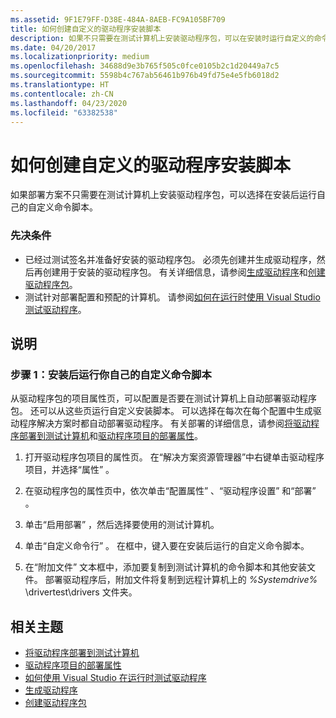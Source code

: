 ```yaml
---
ms.assetid: 9F1E79FF-D38E-484A-8AEB-FC9A105BF709
title: 如何创建自定义的驱动程序安装脚本
description: 如果不只需要在测试计算机上安装驱动程序包，可以在安装时运行自定义的命令脚本。
ms.date: 04/20/2017
ms.localizationpriority: medium
ms.openlocfilehash: 34688d9e3b765f505c0fce0105b2c1d20449a7c5
ms.sourcegitcommit: 5598b4c767ab56461b976b49fd75e4e5fb6018d2
ms.translationtype: HT
ms.contentlocale: zh-CN
ms.lasthandoff: 04/23/2020
ms.locfileid: "63382538"
---
```

# <a name="how-to-create-a-custom-driver-installation-script"></a>如何创建自定义的驱动程序安装脚本

如果部署方案不只需要在测试计算机上安装驱动程序包，可以选择在安装后运行自己的自定义命令脚本。

### <a name="span-idprerequisitesspanspan-idprerequisitesspanspan-idprerequisitesspanprerequisites"></a><span id="Prerequisites"></span><span id="prerequisites"></span><span id="PREREQUISITES"></span>先决条件

-   已经过测试签名并准备好安装的驱动程序包。 必须先创建并生成驱动程序，然后再创建用于安装的驱动程序包。 有关详细信息，请参阅[生成驱动程序](building-a-driver.md)和[创建驱动程序包](creating-a-driver-package.md)。
-   测试针对部署配置和预配的计算机。 请参阅[如何在运行时使用 Visual Studio 测试驱动程序](testing-a-driver-at-runtime.md)。

<a name="instructions"></a>说明
------------

### <a name="span-idto_run_your_own_custom_command_scripts_upon_installationspanspan-idto_run_your_own_custom_command_scripts_upon_installationspanspan-idto_run_your_own_custom_command_scripts_upon_installationspanstep-1-to-run-your-own-custom-command-scripts-upon-installation"></a><span id="To_run_your_own_custom_command_scripts_upon_installation"></span><span id="to_run_your_own_custom_command_scripts_upon_installation"></span><span id="TO_RUN_YOUR_OWN_CUSTOM_COMMAND_SCRIPTS_UPON_INSTALLATION"></span>步骤 1：安装后运行你自己的自定义命令脚本

从驱动程序包的项目属性页，可以配置是否要在测试计算机上自动部署驱动程序包。 还可以从这些页运行自定义安装脚本。 可以选择在每次在每个配置中生成驱动程序解决方案时都自动部署驱动程序。 有关部署的详细信息，请参阅[将驱动程序部署到测试计算机](deploying-a-driver-to-a-test-computer.md)和[驱动程序项目的部署属性](deployment-properties-for-driver-projects.md)。

1.  打开驱动程序包项目的属性页。 在“解决方案资源管理器”中右键单击驱动程序项目，并选择“属性”  。

2.  在驱动程序包的属性页中，依次单击“配置属性”  、“驱动程序设置”  和“部署”  。

3.  单击“启用部署”  ，然后选择要使用的测试计算机。

4.  单击“自定义命令行”  。 在框中，键入要在安装后运行的自定义命令脚本。

5.  在“附加文件”  文本框中，添加要复制到测试计算机的命令脚本和其他安装文件。 部署驱动程序后，附加文件将复制到远程计算机上的 *%Systemdrive%* \\drivertest\\drivers 文件夹。

## <a name="span-idrelated_topicsspanrelated-topics"></a><span id="related_topics"></span>相关主题


* [将驱动程序部署到测试计算机](deploying-a-driver-to-a-test-computer.md)
* [驱动程序项目的部署属性](deployment-properties-for-driver-projects.md)
* [如何使用 Visual Studio 在运行时测试驱动程序](testing-a-driver-at-runtime.md)
* [生成驱动程序](building-a-driver.md)
* [创建驱动程序包](creating-a-driver-package.md)
 

 







